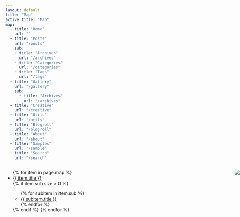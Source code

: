 ```yaml
---
layout: default
title: "Map"
active_title: "Map"
map:
  - title: "Home"
    url: ""
  - title: "Posts"
    url: "/posts"
    sub:
    - title: "Archives"
      url: "/archives"
    - title: "Categories"
      url: "/categories"
    - title: "Tags"
      url: "/tags"
  - title: "Gallery"
    url: "/gallery"
    sub:
      - title: "Archives"
        url: "/archives"
  - title: "Creative"
    url: "/creative"
  - title: "Utils"
    url: "/utils"
  - title: "Blogroll"
    url: "/blogroll"
  - title: "About"
    url: "/about"
  - title: "Samples"
    url: "/sample"
  - title: "Search"
    url: "/search"
---
```

<div>
  <style type="text/css">
    .see-through {
      float: right;
      display: block;
      max-width: 200px;
      position: absolute;
      right: 0;
    }
  </style>
  <img class="see-through" src="../assets/images/through.png" />
  <ul>
  {% for item in page.map %}
    <li><a href="{{ site.url }}{{ item.url }}">{{ item.title }}</a></li>
    {% if item.sub.size > 0 %}
      <ul>
      {% for subitem in item.sub %}
        <li><a href="{{ site.url }}{{ item.url }}{{ subitem.url }}">{{ subitem.title }}</a></li>
      {% endfor %}
      </ul>
    {% endif %}
  {% endfor %}
  </ul>
</div>
